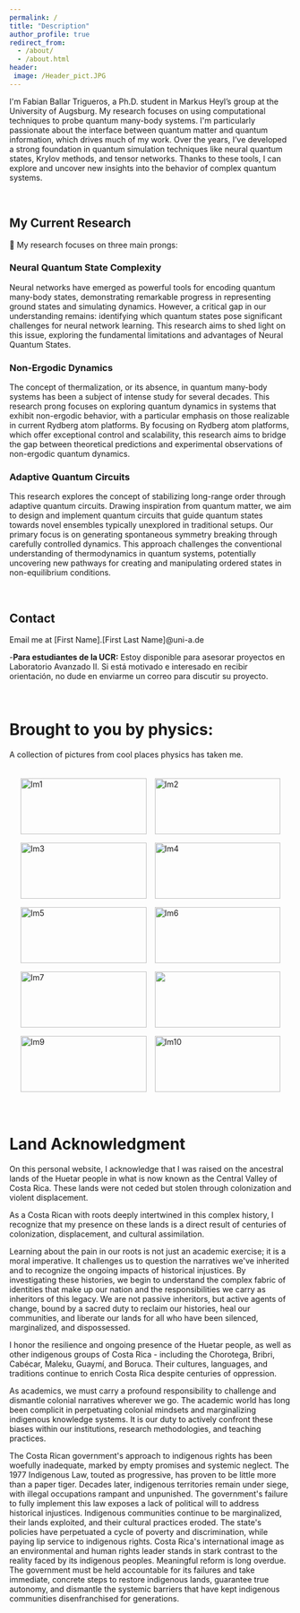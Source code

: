 ```yaml
---
permalink: /
title: "Description"
author_profile: true
redirect_from: 
  - /about/
  - /about.html
header:
 image: /Header_pict.JPG
---
```


I'm Fabian Ballar Trigueros, a Ph.D. student in Markus Heyl’s group at the University of Augsburg. My research focuses on using computational techniques to probe quantum many-body systems. I'm particularly passionate about the interface between quantum matter and quantum information, which drives much of my work. Over the years, I’ve developed a strong foundation in quantum simulation techniques like neural quantum states, Krylov methods, and tensor networks. Thanks to these tools, I can explore and uncover new insights into the behavior of complex quantum systems.  

<br>

## My Current Research

🔱 My research focuses on three main prongs:

### Neural Quantum State Complexity
Neural networks have emerged as powerful tools for encoding quantum many-body states, demonstrating remarkable progress in representing ground states and simulating dynamics. However, a critical gap in our understanding remains: identifying which quantum states pose significant challenges for neural network learning. This research aims to shed light on this issue, exploring the fundamental limitations and advantages of Neural Quantum States.

### Non-Ergodic Dynamics
The concept of thermalization, or its absence, in quantum many-body systems has been a subject of intense study for several decades. This research prong focuses on exploring quantum dynamics in systems that exhibit non-ergodic behavior, with a particular emphasis on those realizable in current Rydberg atom platforms. By focusing on Rydberg atom platforms, which offer exceptional control and scalability, this research aims to bridge the gap between theoretical predictions and experimental observations of non-ergodic quantum dynamics. 

### Adaptive Quantum Circuits
This research explores the concept of stabilizing long-range order through adaptive quantum circuits. Drawing inspiration from quantum matter, we aim to design and implement quantum circuits that guide quantum states towards novel ensembles typically unexplored in traditional setups. Our primary focus is on generating spontaneous symmetry breaking through carefully controlled dynamics. This approach challenges the conventional understanding of thermodynamics in quantum systems, potentially uncovering new pathways for creating and manipulating ordered states in non-equilibrium conditions.

<br>

## Contact

Email me at [First Name].[First Last Name]@uni-a.de

-__Para estudiantes de la UCR:__ Estoy disponible para asesorar proyectos en Laboratorio Avanzado II. Si está motivado e interesado en recibir orientación, no dude en enviarme un correo para discutir su proyecto.

<br>

Brought to you by physics:
====

A collection of pictures from cool places physics has taken me.

<!-- Add the gallery below -->
<div class="gallery">
    <div class="gallery-item">
        <img src="{{ site.baseurl }}/images/PI.JPG" alt="Im1">
        <div class="caption">A sunny winter day at Perimeter. (2023) </div>
    </div>
    <div class="gallery-item">
        <img src="{{ site.baseurl }}/images/DPGTalk.JPG" alt="Im2">
        <div class="caption">Giving a talk at TU Berlin. (2024) </div>
    </div>
    <div class="gallery-item">
        <img src="{{ site.baseurl }}/images/dpg.JPG" alt="Im3">
        <div class="caption"> With some of my colleagues during the DPG meeting in Berlin. (2024)</div>
    </div>
    <div class="gallery-item">
        <img src="{{ site.baseurl }}/images/Krntk.JPG" alt="Im4">
        <div class="caption"> Honnavar, Karnataka, India  (2023)</div>
    </div>
    <div class="gallery-item">
        <img src="{{ site.baseurl }}/images/Trento.JPG" alt="Im5">
        <div class="caption">Conference on neural quantum states. Trento, Italy (2023) </div>
    </div>
    <div class="gallery-item">
        <img src="{{ site.baseurl }}/images/ECT.JPG" alt="Im6">
        <div class="caption">The view at ECT*, Trento. (2023) </div>
    </div>
    <div class="gallery-item">
        <img src="{{ site.baseurl }}/images/IISCBeng.JPG" alt="Im7">
        <div class="caption">Indian Institute of Science, Bengaluru. (2023) </div>
    </div>
    <div class="gallery-item">
        <img src="{{ site.baseurl }}/images/ICTP.JPG alt="Im8">
        <div class="caption">The outdoor blackboards at ICTP, Trieste. (2024) </div>
    </div>
    <div class="gallery-item">
        <img src="{{ site.baseurl }}/images/SAIFR.JPG" alt="Im9">
        <div class="caption">ICTP-SAIFR, Sao Paulo, Brazil. (2019) </div>
    </div>
    <div class="gallery-item">
        <img src="{{ site.baseurl }}/images/SAIFR2.JPG" alt="Im10">
        <div class="caption">Journeys into theoretical physics, Sao Paulo. (2019) </div>
    </div>
</div>


<style>
    .gallery {
        display: grid;
        grid-template-columns: repeat(2, 1fr); /* Set the grid to be 2 columns wide */
        grid-auto-rows: minmax(100px, auto); /* Flexible row heights */
        gap: 15px;
        align-items: start; /* Align items to the start of the grid cell */
        padding: 20px;
    }
    .gallery-item {
        position: relative;
        display: block; /* Ensure items are block to fill cells */
    }
    .gallery-item img {
        width: 100%;
        height: auto;
        display: block;
    }
    .caption {
        position: absolute;
        bottom: 0;
        left: 0;
        width: 100%;
        background: rgba(0, 0, 0, 0.5);
        color: #fff;
        text-align: center;
        padding: 10px 0;
        font-size: 16px;
        display: none; /* Initially hide the caption */
    }
    .gallery-item:hover .caption {
        display: block; /* Display the caption on hover */
    }

    /* Media query for smaller screens */
    @media (max-width: 600px) {
        .gallery {
            grid-template-columns: 1fr; /* Change to 1 column for smaller screens */
        }
    }
</style>

<br>

Land Acknowledgment
====
On this personal website, I acknowledge that I was raised on the ancestral lands of the Huetar people in what is now known as the Central Valley of Costa Rica. These lands were not ceded but stolen through colonization and violent displacement.

As a Costa Rican with roots deeply intertwined in this complex history, I recognize that my presence on these lands is a direct result of centuries of colonization, displacement, and cultural assimilation.

Learning about the pain in our roots is not just an academic exercise; it is a moral imperative. It challenges us to question the narratives we've inherited and to recognize the ongoing impacts of historical injustices. By investigating these histories, we begin to understand the complex fabric of identities that make up our nation and the responsibilities we carry as inheritors of this legacy. We are not passive inheritors, but active agents of change, bound by a sacred duty to reclaim our histories, heal our communities, and liberate our lands for all who have been silenced, marginalized, and dispossessed.

I honor the resilience and ongoing presence of the Huetar people, as well as other indigenous groups of Costa Rica - including the Chorotega, Bribri, Cabécar, Maleku, Guaymí, and Boruca. Their cultures, languages, and traditions continue to enrich Costa Rica despite centuries of oppression.

As academics, we must carry a profound responsibility to challenge and dismantle colonial narratives wherever we go. The academic world has long been complicit in perpetuating colonial mindsets and marginalizing indigenous knowledge systems. It is our duty to actively confront these biases within our institutions, research methodologies, and teaching practices.

The Costa Rican government's approach to indigenous rights has been woefully inadequate, marked by empty promises and systemic neglect. The 1977 Indigenous Law, touted as progressive, has proven to be little more than a paper tiger. Decades later, indigenous territories remain under siege, with illegal occupations rampant and unpunished. The government's failure to fully implement this law exposes a lack of political will to address historical injustices. Indigenous communities continue to be marginalized, their lands exploited, and their cultural practices eroded. The state's policies have perpetuated a cycle of poverty and discrimination, while paying lip service to indigenous rights. Costa Rica's international image as an environmental and human rights leader stands in stark contrast to the reality faced by its indigenous peoples. Meaningful reform is long overdue. The government must be held accountable for its failures and take immediate, concrete steps to restore indigenous lands, guarantee true autonomy, and dismantle the systemic barriers that have kept indigenous communities disenfranchised for generations.
